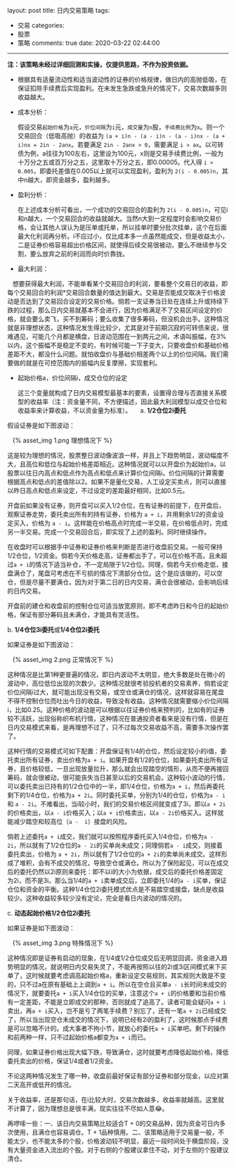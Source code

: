 layout: post
title: 日内交易策略
tags:
  - 交易
categories:
  - 股票
  - 策略
comments: true
date: 2020-03-22 02:44:00
---
**注：该策略未经过详细回测和实操，仅提供思路，不作为投资依据。**
* 根据具有适量流动性和适当波动性的证券的价格规律，做日内的高抛低吸，在保证扣除手续费后实现盈利。在未发生急跌或急升的情况下，交易次数越多则收益越大。
* 成本分析：

    假设交易`起始价格`为`a`元，`价位间隔`为`i`元，`成交量`为`n`股，`手续费比例`为`x`。则一个交易回合（低吸高抛）的收益为 `(a + i)n - (a - i)n - (a - i)nx - (a + i)nx = 2in - 2anx`。若要满足 `2in - 2anx > 0`，需要满足 `i > ax`。以可转债为例，a往往为100左右，这里设为100元，x则是交易手续费比例，一般为十万分之五或百万分之五，这里取十万分之五，即0.00005。代入得 `i > 0.005`，即委托差值在0.005以上就可以实现盈利，盈利为 `2(i - 0.005)n`，其中n越大，即资金越多，盈利越多。
* 盈利分析：
    
    在上述成本分析可看出，一个成功的交易回合的盈利为 `2(i - 0.005)n`，可见i和n越大，一个交易回合的收益就越大。当然n大到一定程度时会影响交易价格，会让其他人误认为是压单或托单，所以挂单时要分批次挂单，这个在后面最大化利润再分析。i不应过小，仅比成本多一点虽然能成交，但是收益太小，二是证券价格容易超出价格区间，就使得后续交易很被动，要么不继续参与交割，要么放弃之前的利润而向时价靠拢。
* 最大利润：

    想要获得最大利润，不能单看某个交易回合的利润，要看整个交易日的收益，即每个交易回合的利润*交易回合数量的值达到最大。交易是否能成交取决于价格波动是否达到了交易回合设定的交易价格。倘若一支证券当日处在连续上升或持续下跌的过程，那么日内交易就基本不会进行，因为价格满足不了交易区间设定的价格，就会要么卖飞，买不到筹码；要么收集了很多筹码，但没机会出手。这种情况就是非理想状态，这种情况发生得比较少，尤其是对于前期沉寂的可转债来说，很难遇见，可能几个月都是横盘，日波动范围在一到两元之间，术语叫振幅，在3%以内，这个振幅不是稳定不变的，有时候可能一下子变大，只要收盘价和基础价格差距不大，都没什么问题。就怕收盘价与基础价相差两个以上的价位间隔。我们需要做的就是在可控范围内的振幅内反复摩擦，实现套利。

* 起始价格a，价位间隔i，成交仓位的设定

    这三个变量就构成了日内交易模型最基本的要素，设置得合理与否直接关系模型的收益率（注：资金量不同，不方便描述，因此最大利润模型以成交仓位和收益率来计算收益，不以资金量为标准）。
    
a. **1/2仓位2i委托**
    
假设证券是如下图波动：

    {% asset_img 1.png 理想情况下 %}

这是较为理想的情况，股票整日波动像波浪一样，并且上下趋势明显，波动幅度不大，且高位和低位与起始价格差距相近。这种情况就可以以开盘价为起始价a，以股票以往日内高点和低点作为高点和低点来计算价位间隔i。价位间隔的计算需要根据高点和低点的差值除以2。如果不是量化交易，人工设定买卖点，则可以直接以昨日高点和低点来设定，不过设定的差距最好相同，比如0.5元。
    
开盘前如果没有证券，则开盘可以买入1/2仓位，在有证券的前提下，在开盘后，观察证券走势，委托卖出所有的持有证券，价格为 `a + i`，并用剩余1/2的资金设定买入，价格为 `a - i`。这样能在价格高点时完成一半交易，在价格低点时，完成另一半交易。完成一个交易回合后，即实现了上述的盈利。同时继续操作。
    
在收盘时可以根据手中证券和证券价格来判断是否进行收盘前交易。一般可保持1/2仓位，1/2资金。倘若今天价格走高，证券都出手了，可以在价格不高，且未超过`a + i`的情况下适当补仓，不一定局限于1/2仓位。同理，倘若今天价格走低，接盘满仓了，尾盘可考虑在不亏损的情况下清部分仓位。这个是应该做的，可以空仓，但是尽量不要满仓。因为对于第二日的日内交易，满仓会很被动，会影响后续的日内交易。
    
开盘前的建仓和收盘前的控制仓位可适当放宽原则，即不考虑昨日和今日的起始价格，保证有部分筹码且未满仓，才能具有灵活性。

b. **1/4仓位3i委托**或**1/4仓位2i委托**
    
如果证券是如下图波动：

    {% asset_img 2.png 正常情况下 %}
    
这种情况是比第1种更普遍的情况，即日内波动不太明显，绝大多数是处在微小的波动中，高位低位出现的次数少。这种情况就很考验投机者的交易素养，倘若设定价位间隔i过大，就可能出现没有交易，或空仓或满仓的情况，这样就容易在尾盘不得不控制仓位而吐出今日的收益，导致没有收益。这种情况就需要缩小价位间隔i，比如0.25。这种价格的波动是可以根据以往证券价格来预判的，比如有的证券较不活跃，出现俗称织布机行情，这种情况在普通投资者看来是没有行情，但是在日内交易模式来看，是再理想不过了，只不过每次交易收益不高，需要多次操作罢了。
    
这种行情的交易模式可如下配置：开盘保证有1/4的仓位，然后设定较小的i值，委托卖出所有证券，卖出价格为`a + i`。如果开盘有1/2的仓位，如果委托卖出所有证券，且价格较低，一旦出现放量拉升，那么就会出现踏空的情形，从而不便再接回筹码，就会很被动，很可能丧失当日甚至以后的交易机会。这种较小波动的行情，可以委托卖出已持有的1/2仓位中的一半，即1/4仓位，价格为`a + i`，然后再委托剩下的1/4仓位，价格为`a + 2i`。同时委托买单，分别为1/4的仓位，价格为`a - i`和 `a - 2i`。不难看出，当i较小时，我们的交易价格区间就变成了3i，即以`a + 2i`的价格卖出，以`a - i`价格买入；以`a + i`价格卖出，以`a - 2i`价格买入。这样就能减少踏空和较高位（`a -  i`）接盘的风险。

倘若上述委托`a + i`成交，我们就可以按照程序委托买入1/4仓位，价格为`a - 2i`，所以就有了1/2仓位的`a - 2i`的买单尚未成交；同理倘若`a - i`成交，则接着委托卖出，价格为 `a + 2i`，所以就有了1/2仓位的`a + 2i`的卖单尚未成交。这样形成了堆积，会有不成交的情况，导致空仓或满仓。所以为了保险起见，可以在成交后的委托仍然以2i原则来委托：即不以i的大小为依据，成交后的委托价格差固定为2i，而不是3i。那么当1/4的`a + i`卖单成交后，立即委托1/4的`a - i`买单，保证仓位和资金的平衡。这种1/4仓位2i委托模式优点是不易踏空或接盘，缺点是收益较少。这种收益较多较少没有定论，完全是看日内波动的情况的。
    
c. **动态起始价格1/2仓位2i委托**
    
如果证券是如下图波动：

    {% asset_img 3.png 特殊情况下 %}

这种情况即是证券有启动的现象，在1/4或1/2仓位成交后无明显回调，资金进入趋势明显的情况，就说明日内交易失灵了，不能再按照以往的2i或3i区间模式来下买单了，这时候就要考虑调高起始价格a，重新设定交易规则，其实规则大致是不变的，只不过a在原有基础上上调到`a + i`。所以在空仓且买单`a - i`长时间未成交的情况下，就要委托`a + i`买入1/4仓位的买单，注意这个`a + i`的价格要和当前价格有一定差距，不能是立即成交的那种，否则就成了追高了。读者可能会疑问`a + i`卖出，再`a + i`买入，岂不是亏了两笔手续费？别忘了，还有一笔`a + 2i`已经成交了，所以当出现空仓未成交的情况下，说明已经有2i的盈利了，这时候那点手续费是可以忽略不计的。成大事者不拘小节，就放心的委托`a + i`买单吧。剩下的操作和前两种一样，只不过起始价格a都变为`a + i`而已。
    
同理，如果证券价格出现大幅下跌，导致满仓，这时就要考虑降低起始价格，降低委托卖出的价格，保证1/4或者1/2资金。
    
不论这两种情况发生了哪一种，收盘前最好保证有部分证券和部分现金，以应对第二天高开或低开的情况。
    
关于收益率，还是那句话，在i比较大时，交易次数越多，收益率就越高。这里就不计算了，因为理想总是很丰满，现实往往不尽如人意:joy:。

再啰嗦一些：一、该日内交易策略比较适合T + 0的交易品种，因为资金可日内多次使用，且满仓也容易调仓。T + 1品种慎用。二、该策略适用于交易量一般，不能太少，也不能太多的个股，价格波动较不明显，最近一段时间处于横盘阶段，没有大量资金进入流出的个股。对于右侧的个股建议拿住不动，对于左侧的个股建议清仓。